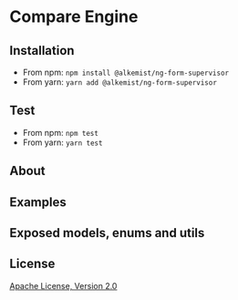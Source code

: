 # Compare Engine

## Installation

* From npm: `npm install @alkemist/ng-form-supervisor`
* From yarn: `yarn add @alkemist/ng-form-supervisor`

## Test

* From npm: `npm test`
* From yarn: `yarn test`

## About

## Examples

## Exposed models, enums and utils

## License

[Apache License, Version 2.0](http://www.apache.org/licenses/LICENSE-2.0.html)